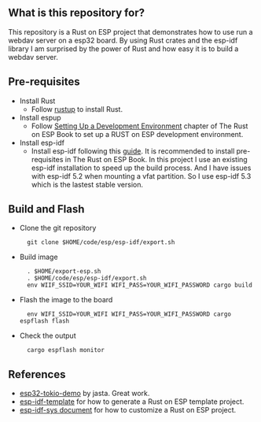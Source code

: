 ## What is this repository for?
This repository is a Rust on ESP project that demonstrates how to use run a webdav server on a esp32 board. By using Rust crates and the esp-idf library I am surprised by the power of Rust and how easy it is to build a webdav server.

## Pre-requisites
- Install Rust
  - Follow [rustup](https://rustup.rs/) to install Rust.
- Install espup
  - Follow [Setting Up a Development Environment](https://docs.esp-rs.org/book/installation/index.html) chapter of The Rust on ESP Book to set up a RUST on ESP development environment.
- Install esp-idf
  - Install esp-idf following this [guide](https://docs.espressif.com/projects/esp-idf/en/latest/esp32/get-started/linux-macos-setup.html#step-1-install-prerequisites). It is recommended to install pre-requisites in The Rust on ESP Book. In this project I use an existing esp-idf installation to speed up the build process. And I have issues with esp-idf 5.2 when mounting a vfat partition. So I use esp-idf 5.3 which is the lastest stable version.

## Build and Flash
- Clone the git repository

        git clone $HOME/code/esp/esp-idf/export.sh

- Build image

        . $HOME/export-esp.sh
        . $HOME/code/esp/esp-idf/export.sh
        env WIIF_SSID=YOUR_WIFI WIFI_PASS=YOUR_WIFI_PASSWORD cargo build

- Flash the image to the board
    
        env WIFI_SSID=YOUR_WIFI WIFI_PASS=YOUR_WIFI_PASSWORD cargo espflash flash

- Check the output

        cargo espflash monitor

## References
- [esp32-tokio-demo](https://github.com/jasta/esp32-tokio-demo/tree/main) by jasta. Great work.
- [esp-idf-template](https://github.com/esp-rs/esp-idf-template) for how to generate a Rust on ESP template project.
- [esp-idf-sys document](https://docs.esp-rs.org/esp-idf-sys/esp_idf_sys/) for how to customize a Rust on ESP project.
